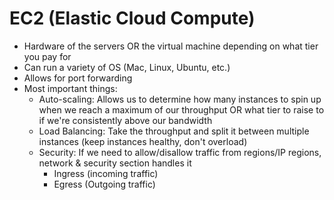 # EC2 (Elastic Cloud Compute)

* Hardware of the servers OR the virtual machine depending on what tier you pay for
* Can run a variety of OS (Mac, Linux, Ubuntu, etc.)
* Allows for port forwarding
* Most important things:
    * Auto-scaling: Allows us to determine how many instances to spin up when we reach a maximum of our throughput OR what tier to raise to if we're consistently above our bandwidth
    * Load Balancing: Take the throughput and split it between multiple instances (keep instances healthy, don't overload)
    * Security: If we need to allow/disallow traffic from regions/IP regions, network & security section handles it 
        * Ingress (incoming traffic)
        * Egress (Outgoing traffic)